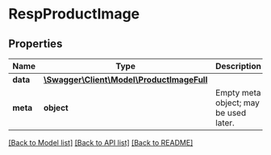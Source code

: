# RespProductImage

## Properties
Name | Type | Description | Notes
------------ | ------------- | ------------- | -------------
**data** | [**\Swagger\Client\Model\ProductImageFull**](ProductImageFull.md) |  | [optional] 
**meta** | **object** | Empty meta object; may be used later. | [optional] 

[[Back to Model list]](../README.md#documentation-for-models) [[Back to API list]](../README.md#documentation-for-api-endpoints) [[Back to README]](../README.md)


